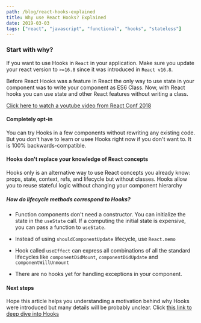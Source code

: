 ```yaml
---
path: /blog/react-hooks-explained
title: Why use React Hooks? Explained
date: 2019-03-03
tags: ["react", "javascript", "functional", "hooks", "stateless"]
---
```


### Start with why?

If you want to use Hooks in `React` in your application. Make sure you update your react version to `>=16.8` since it was introduced in `React v16.8`.

Before React Hooks was a feature in React the only way to use state in your component was to write your component as ES6 Class. Now, with React hooks you can use state and other React features without writing a class.

[Click here to watch a youtube video from React Conf 2018](https://www.youtube.com/watch?v=dpw9EHDh2bM)

#### Completely opt-in

You can try Hooks in a few components without rewriting any existing code. But you don't have to learn or usee Hooks right now if you don't want to. It is 100% backwards-compatible.

#### Hooks don't replace your knowledge of React concepts

Hooks only is an alternative way to use React concepts you already know: props, state, context, refs, and lifecycle but without classes. Hooks allow you to reuse stateful logic without changing your component hierarchy

##### How do lifecycle methods correspond to Hooks?

- Function components don't need a constructor. You can initialize the state in the `useState` call. If a computing the initial state is expensive, you can pass a function to `useState`.

- Instead of using `shouldComponentUpdate` lifecycle, use `React.memo`

- Hook called `useEffect` can express all combinations of all the standard lifecycles like `componentDidMount`, `componentDidUpdate` and `componentWillUnmount`

- There are no hooks yet for handling exceptions in your component.

#### Next steps

Hope this article helps you understanding a motivation behind why Hooks were introduced but many details will be probably unclear. Click [this link to deep dive into Hooks](https://reactjs.org/docs/hooks-overview.html)
